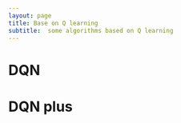 ```yaml
---
layout: page
title: Base on Q learning
subtitle:  some algorithms based on Q learning
---
```

# DQN
# DQN plus
